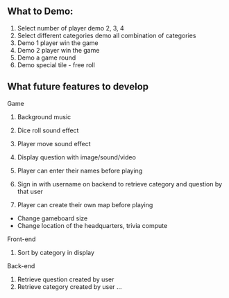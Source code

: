 ## What to Demo:
1. Select number of player
 demo 2, 3, 4
2. Select different categories
 demo all combination of categories
3. Demo 1 player win the game
4. Demo 2 player win the game
5. Demo a game round
6. Demo special tile - free roll

## What future features to develop
Game
1. Background music
2. Dice roll sound effect
3. Player move sound effect
4. Display question with image/sound/video
5. Player can enter their names before playing

6. Sign in with username on backend to retrieve category and question by that user

7. Player can create their own map before playing
 - Change gameboard size
 - Change location of the headquarters, trivia compute
 
Front-end
1. Sort by category in display

Back-end
1. Retrieve question created by user
2. Retrieve category created by user
...